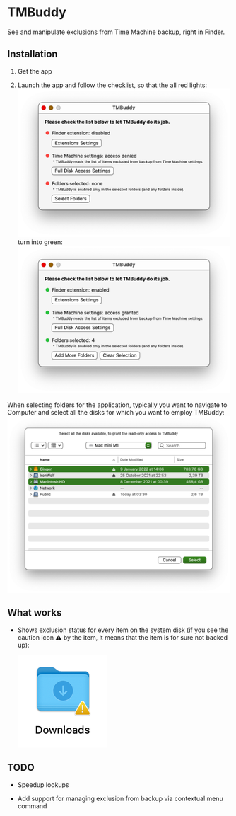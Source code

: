 # TMBuddy

See and manipulate exclusions from Time Machine backup, right in Finder.

## Installation

1. Get the app

2. Launch the app and follow the checklist, so that the all red lights:
   ![Checklist-Red.png](.Images/Checklist-Red.png)
   turn into green:
   ![Checklist-Green.png](.Images/Checklist-Green.png)

When selecting folders for the application, typically you want to navigate to Computer and select all the disks for which you want to employ TMBuddy:
![](.Images/Disk-Selection.png)

## What works

- Shows exclusion status for every item on the system disk (if you see the caution icon ⚠️ by the item, it means that the item is for sure not backed up):
  
  ![](.Images/Finder-Badge-On-Icon.png)

## TODO

- Speedup lookups

- Add support for managing exclusion from backup via contextual menu command
